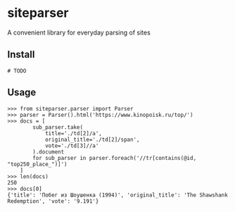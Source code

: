 siteparser
==============================

A convenient library for everyday parsing of sites

Install
-------

    # TODO

Usage
-----

    >>> from siteparser.parser import Parser
    >>> parser = Parser().html('https://www.kinopoisk.ru/top/')
    >>> docs = [
            sub_parser.take(
                title='./td[2]/a',
                original_title='./td[2]/span',
                vote='./td[3]//a'
            ).document
            for sub_parser in parser.foreach('//tr[contains(@id, "top250_place_")]')
        ]
    >>> len(docs)
    250
    >>> docs[0]
    {'title': 'Побег из Шоушенка (1994)', 'original_title': 'The Shawshank Redemption', 'vote': '9.191'}


